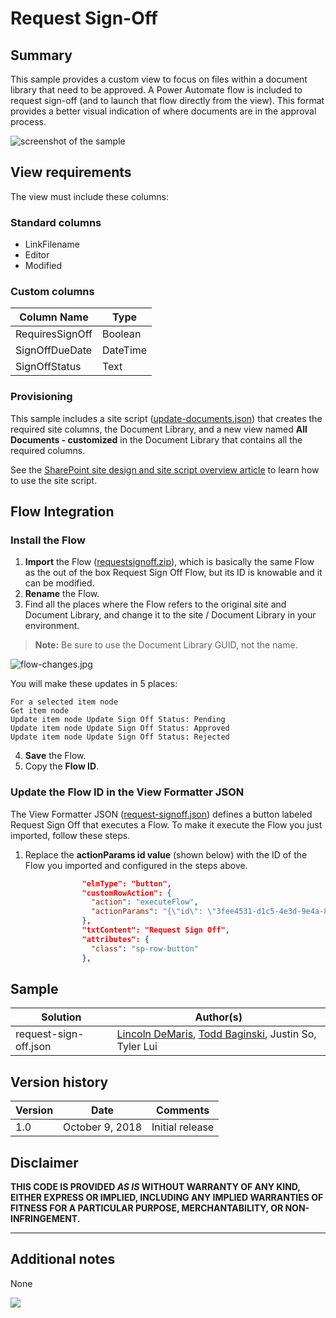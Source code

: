 # Request Sign-Off

## Summary

This sample provides a custom view to focus on files within a document library that need to be approved. A Power Automate flow is included to request sign-off (and to launch that flow directly from the view). This format provides a better visual indication of where documents are in the approval process.

![screenshot of the sample](./assets/screenshot.png)

## View requirements

The view must include these columns:

### Standard columns

- LinkFilename
- Editor
- Modified

### Custom columns

Column Name|Type
-----------|----
RequiresSignOff | Boolean
SignOffDueDate | DateTime
SignOffStatus | Text

### Provisioning

This sample includes a site script ([update-documents.json](./provisioning/update-documents.json)) that creates the required site columns, the Document Library, and a new view named **All Documents - customized** in the Document Library that contains all the required columns.

See the [SharePoint site design and site script overview article](https://docs.microsoft.com/en-us/sharepoint/dev/declarative-customization/site-design-overview) to learn how to use the site script.

## Flow Integration

### Install the Flow

1.	**Import** the Flow ([requestsignoff.zip](./provisioning/requestsignoff.zip)), which is basically the same Flow as the out of the box Request Sign Off Flow, but its ID is knowable and it can be modified.
2.	**Rename** the Flow.
3.  Find all the places where the Flow refers to the original site and Document Library, and change it to the site / Document Library in your environment.

  > **Note:** Be sure to use the Document Library GUID, not the name.

  ![flow-changes.jpg](./assets/flow-changes.jpg)

  You will make these updates in 5 places:

    For a selected item node
    Get item node
    Update item node Update Sign Off Status: Pending
    Update item node Update Sign Off Status: Approved
    Update item node Update Sign Off Status: Rejected

4. **Save** the Flow.
5. Copy the **Flow ID**.

### Update the Flow ID in the View Formatter JSON

The View Formatter JSON ([request-signoff.json](request-signoff.json)) defines a button labeled Request Sign Off that executes a Flow.  To make it execute the Flow you just imported, follow these steps.

1. Replace the **actionParams id value** (shown below) with the ID of the Flow you imported and configured in the steps above.

````json
                "elmType": "button",
                "customRowAction": {
                  "action": "executeFlow",
                  "actionParams": "{\"id\": \"3fee4531-d1c5-4e3d-9e4a-8bdecd81257b\"}"
                },
                "txtContent": "Request Sign Off",
                "attributes": {
                  "class": "sp-row-button"
                },
````

## Sample

Solution|Author(s)
--------|---------
request-sign-off.json | [Lincoln DeMaris](https://github.com/ldemaris), [Todd Baginski](https://github.com/TBag), Justin So, Tyler Lui

## Version history

Version|Date|Comments
-------|----|--------
1.0|October 9, 2018|Initial release

## Disclaimer

**THIS CODE IS PROVIDED *AS IS* WITHOUT WARRANTY OF ANY KIND, EITHER EXPRESS OR IMPLIED, INCLUDING ANY IMPLIED WARRANTIES OF FITNESS FOR A PARTICULAR PURPOSE, MERCHANTABILITY, OR NON-INFRINGEMENT.**

---

## Additional notes
None

<img src="https://pnptelemetry.azurewebsites.net/list-formatting/view-samples/request-sign-off" />

